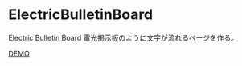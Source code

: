 # ElectricBulletinBoard
Electric Bulletin Board 電光掲示板のように文字が流れるページを作る。

[DEMO](https://sktn3.github.io/ElectricBulletinBoard/ElectricBulletinBoard.html)

